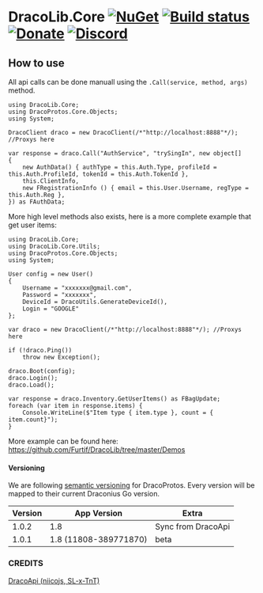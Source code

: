 DracoLib.Core [![NuGet](https://img.shields.io/nuget/v/DracoLib.Core.svg?maxAge=60)](https://www.nuget.org/packages/DracoLib.Core) [![Build status](https://ci.appveyor.com/api/projects/status/9t9ivl3bahv92u45/branch/master?svg=true)](https://ci.appveyor.com/project/RocketBot/dracolib/branch/master) [![Donate](https://img.shields.io/badge/Donate-PayPal-green.svg)](https://www.paypal.com/cgi-bin/webscr?cmd=_s-xclick&hosted_button_id=SNATC29B4ZJD4) [![Discord](https://img.shields.io/badge/Discord-Online-blue.svg)](https://discord.gg/bsHQC2Y)
===================

## How to use

All api calls can be done manuall using the `.Call(service, method, args)` method.

```CSharp
using DracoLib.Core;
using DracoProtos.Core.Objects;
using System;

DracoClient draco = new DracoClient(/*"http://localhost:8888"*/); //Proxys here

var response = draco.Call("AuthService", "trySingIn", new object[]
{
    new AuthData() { authType = this.Auth.Type, profileId = this.Auth.ProfileId, tokenId = this.Auth.TokenId },
    this.ClientInfo,
    new FRegistrationInfo () { email = this.User.Username, regType = this.Auth.Reg },
}) as FAuthData;
```

More high level methods also exists, here is a more complete example that get user items:

```CSharp
using DracoLib.Core;
using DracoLib.Core.Utils;
using DracoProtos.Core.Objects;
using System;

User config = new User()
{
    Username = "xxxxxxx@gmail.com",
    Password = "xxxxxxx",
    DeviceId = DracoUtils.GenerateDeviceId(),
    Login = "GOOGLE"
};

var draco = new DracoClient(/*"http://localhost:8888"*/); //Proxys here

if (!draco.Ping())
    throw new Exception();

draco.Boot(config);
draco.Login();
draco.Load();

var response = draco.Inventory.GetUserItems() as FBagUpdate;
foreach (var item in response.items) {
	Console.WriteLine($"Item type { item.type }, count = { item.count}");
}
```

More example can be found here: https://github.com/Furtif/DracoLib/tree/master/Demos

#### Versioning

We are following [semantic versioning](http://semver.org/) for DracoProtos.  Every version will be mapped to their current Draconius Go version.

| Version      | App Version                 | Extra                     |
|--------------|-----------------------------|---------------------------|
| 1.0.2        | 1.8                         | Sync from DracoApi        |
| 1.0.1        | 1.8   (11808-389771870)     | beta                      |

### CREDITS
[DracoApi (niicojs, SL-x-TnT)](https://github.com/dracoapi)
